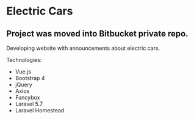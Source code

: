 # Electric Cars

## Project was moved into Bitbucket private repo.

Developing website with announcements about electric cars.


Technologies:
- Vue.js 
- Bootstrap 4
- jQuery
- Axios
- Fancybox
- Laravel 5.7
- Laravel Homestead
